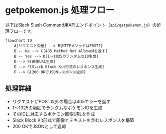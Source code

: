 # getpokemon.js 処理フロー

以下はSlack Slash Command用APIエンドポイント（`api/getpokemon.js`）の処理フローです。

```mermaid
flowchart TD
    A[リクエスト受信] --> B{HTTPメソッドはPOST?}
    B -- No --> C[405 Method Not Allowedを返す]
    B -- Yes --> D[1〜1025のランダムなID生成]
    D --> E[画像URL生成]
    E --> F[Slack Block Kit形式のレスポンス生成]
    F --> G[200 OKでJSONレスポンス返却]
```

## 処理詳細
- リクエストがPOST以外の場合は405エラーを返す
- 1〜1025の範囲でランダムなポケモンIDを生成
- そのIDに対応するポケモン画像URLを作成
- Slack Block Kit形式で画像とテキストを含むレスポンスを構築
- 200 OKでJSONとして返却
